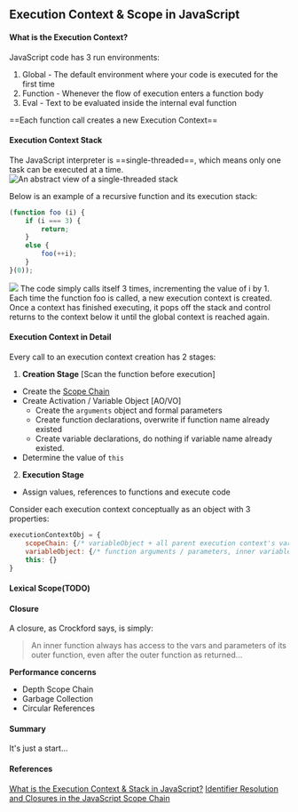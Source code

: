 Execution Context & Scope in JavaScript
---

#### What is the Execution Context?
JavaScript code has 3 run environments:
1. Global - The default environment where your code is executed for the first time
2. Function - Whenever the flow of execution enters a function body
3. Eval - Text to be evaluated inside the internal eval function

==Each function call creates a new Execution Context==
#### Execution Context Stack
The JavaScript interpreter is ==single-threaded==, which means only one task can be executed at a time.
![An abstract view of a single-threaded stack](http://davidshariff.com/blog/wp-content/uploads/2012/06/ecstack.jpg)

Below is an example of a recursive function and its execution stack:
```js
(function foo (i) {
    if (i === 3) {
        return;
    }
    else {
        foo(++i);
    }
}(0));
```
![](http://davidshariff.com/blog/wp-content/uploads/2012/06/es1.gif)
The code simply calls itself 3 times, incrementing the value of i by 1. Each time the function foo is called, a new execution context is created. Once a context has finished executing, it pops off the stack and control returns to the context below it until the global context is reached again.

#### Execution Context in Detail
Every call to an execution context creation has 2 stages:
1. **Creation Stage** [Scan the function before execution]
  * Create the [Scope Chain](http://davidshariff.com/blog/javascript-scope-chain-and-closures/)
  * Create Activation / Variable Object [AO/VO]
    * Create the `arguments` object and formal parameters
    * Create function declarations, overwrite if function name already existed
    * Create variable declarations, do nothing if variable name already existed.
  * Determine the value of `this`
2. **Execution Stage**
  * Assign values, references to functions and execute code

Consider each execution context conceptually as an object with 3 properties:
```js
executionContextObj = {
    scopeChain: {/* variableObject + all parent execution context's variableObject */},
    variableObject: {/* function arguments / parameters, inner variable and function declarations */},
    this: {}
}
```
#### Lexical Scope(TODO)

#### Closure
A closure, as Crockford says, is simply:
> An inner function always has access to the vars and parameters of its outer function, even after the outer function as returned...

**Performance concerns**
* Depth Scope Chain
* Garbage Collection
* Circular References

#### Summary
It's just a start...

#### References
[What is the Execution Context & Stack in JavaScript?](http://davidshariff.com/blog/what-is-the-execution-context-in-javascript/)
[Identifier Resolution and Closures in the JavaScript Scope Chain](http://davidshariff.com/blog/javascript-scope-chain-and-closures)